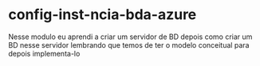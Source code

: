 # config-inst-ncia-bda-azure
Nesse modulo eu aprendi a criar um servidor de BD
depois como criar um BD nesse servidor
lembrando que temos de ter o modelo conceitual para depois implementa-lo
